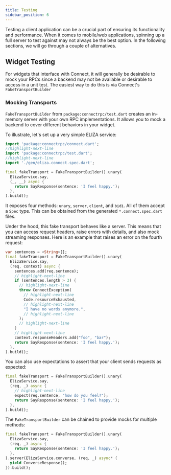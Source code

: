 ```yaml
---
title: Testing
sidebar_position: 6
---
```


Testing a client application can be a crucial part of ensuring its functionality
and performance. When it comes to mobile/web applications, spinning up a full server
to test against may not always be the best option. In the following sections, we
will go through a couple of alternatives.

## Widget Testing

For widgets that interface with Connect, it will generally be desirable to mock your RPCs since a backend may not be
available or desirable to access in a unit test. The easiest way to do this is via Connect's `FakeTransportBuilder`

### Mocking Transports

`FakeTransportBuilder` from `package:connectrpc/test.dart` creates an in-memory
server with your own RPC implementations. It allows you to mock a backend to cover different behaviors in your widget.

To illustrate, let's set up a very simple ELIZA service:

```dart
import 'package:connectrpc/connect.dart';
//highlight-next-line
import 'package:connectrpc/test.dart';
//highlight-next-line
import './gen/eliza.connect.spec.dart';

final fakeTransport = FakeTransportBuilder().unary(
  ElizaService.say,
  (_, __) async {
    return SayResponse(sentence: 'I feel happy.');
  },
).build();
```

It exposes four methods: `unary`, `server`, `client`, and `bidi`. All of them accept
a `Spec` type. This can be obtained from the generated `*.connect.spec.dart` files.

Under the hood, this fake transport behaves like a server.
This means that you can access request headers, raise errors with details, and also
mock streaming responses. Here is an example that raises an error on the fourth
request:

```dart
var sentences = <String>[];
final fakeTransport = FakeTransportBuilder().unary(
  ElizaService.say,
  (req, context) async {
    sentences.add(req.sentence);
    // highlight-next-line
    if (sentences.length > 3) {
      // highlight-next-line
      throw ConnectException(
        // highlight-next-line
        Code.resourceExhausted,
        // highlight-next-line
        "I have no words anymore.",
        // highlight-next-line
      );
      // highlight-next-line
    }
    // highlight-next-line
    context.responseHeaders.add("foo", "bar");
    return SayResponse(sentence: 'I feel happy.');
  },
).build();
```

You can also use expectations to assert that your client sends requests as expected:

```dart
final fakeTransport = FakeTransportBuilder().unary(
  ElizaService.say,
  (req, _) async {
    // highlight-next-line
    expect(req.sentence, "how do you feel?");
    return SayResponse(sentence: 'I feel happy.');
  },
).build();
```

The `FakeTransportBuilder` can be chained to provide mocks for multiple methods:

```dart
final fakeTransport = FakeTransportBuilder().unary(
  ElizaService.say,
  (req, _) async {
    return SayResponse(sentence: 'I feel happy.');
  },
).server(ElizaService.converse, (req, _) async* {
  yield ConverseResponse();
}).build();
```
